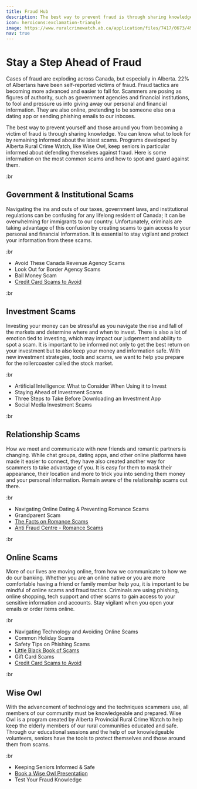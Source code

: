 ```yaml
---
title: Fraud Hub
description: The best way to prevent fraud is through sharing knowledge. We have created a hub of resources to prevent fraud & scams.
icon: heroicons:exclamation-triangle
image: https://www.ruralcrimewatch.ab.ca/application/files/7417/0673/4936/GettyImages-1473623784.jpg
nav: true
---
```


# Stay a Step Ahead of Fraud

Cases of fraud are exploding across Canada, but especially in Alberta. 22% of Albertans have been self-reported victims of fraud. Fraud tactics are becoming more advanced and easier to fall for.  Scammers are posing as figures of authority, such as government agencies and financial institutions, to fool and pressure us into giving away our personal and financial information. They are also online, pretending to be someone else on a dating app or sending phishing emails to our inboxes.

The best way to prevent yourself and those around you from becoming a victim of fraud is through sharing knowledge. You can know what to look for by remaining informed about the latest scams. Programs developed by Alberta Rural Crime Watch, like Wise Owl, keep seniors in particular informed about defending themselves against fraud. Here is some information on the most common scams and how to spot and guard against them.

:br

## Government & Institutional Scams

Navigating the ins and outs of our taxes, government laws, and institutional regulations can be confusing for any lifelong resident of Canada; it can be overwhelming for immigrants to our country. Unfortunately, criminals are taking advantage of this confusion by creating scams to gain access to your personal and financial information. It is essential to stay vigilant and protect your information from these scams.

:br

- Avoid These Canada Revenue Agency Scams
- Look Out for Border Agency Scams
- Bail Money Scam
- [Credit Card Scams to Avoid](https://upgradedpoints.com/credit-cards/30-credit-card-scams-to-avoid/)

:br

## Investment Scams

Investing your money can be stressful as you navigate the rise and fall of the markets and determine where and when to invest. There is also a lot of emotion tied to investing, which may impact our judgement and ability to spot a scam. It is important to be informed not only to get the best return on your investment but to also keep your money and information safe. With new investment strategies, tools and scams, we want to help you prepare for the rollercoaster called the stock market.

:br

- Artificial Intelligence: What to Consider When Using it to Invest
- Staying Ahead of Investment Scams
- Three Steps to Take Before Downloading an Investment App
- Social Media Investment Scams

:br

## Relationship Scams

How we meet and communicate with new friends and romantic partners is changing. While chat groups, dating apps, and other online platforms have made it easier to connect, they have also created another way for scammers to take advantage of you. It is easy for them to mask their appearance, their location and more to trick you into sending them money and your personal information. Remain aware of the relationship scams out there.

:br

- Navigating Online Dating & Preventing Romance Scams
- Grandparent Scam
- [The Facts on Romance Scams](https://www.rcmp-grc.gc.ca/en/gazette/just-the-facts-romance-scams)
- [Anti Fraud Centre - Romance Scams](https://antifraudcentre-centreantifraude.ca/scams-fraudes/romance-rencontre-eng.htm)

:br

## Online Scams

More of our lives are moving online, from how we communicate to how we do our banking. Whether you are an online native or you are more comfortable having a friend or family member help you, it is important to be mindful of online scams and fraud tactics. Criminals are using phishing, online shopping, tech support and other scams to gain access to your sensitive information and accounts. Stay vigilant when you open your emails or order items online.

:br

- Navigating Technology and Avoiding Online Scams
- Common Holiday Scams
- Safety Tips on Phishing Scams
- [Little Black Book of Scams](chrome-extension://efaidnbmnnnibpcajpcglclefindmkaj/https://www.ruralcrimewatch.ab.ca/application/files/3816/7535/2966/Little_Black_Book_of_Scams.pdf)
- Gift Card Scams
- [Credit Card Scams to Avoid](https://upgradedpoints.com/credit-cards/30-credit-card-scams-to-avoid/)

:br

## Wise Owl

With the advancement of technology and the techniques scammers use, all members of our community must be knowledgeable and prepared. Wise Owl is a program created by Alberta Provincial Rural Crime Watch to help keep the elderly members of our rural communities educated and safe. Through our educational sessions and the help of our knowledgeable volunteers, seniors have the tools to protect themselves and those around them from scams.

:br

- Keeping Seniors Informed & Safe
- [Book a Wise Owl Presentation](https://www.ruralcrimewatch.ab.ca/crime/fraud-prevention/wise-owl)
- Test Your Fraud Knowledge
